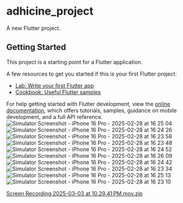 # adhicine_project

A new Flutter project.

## Getting Started

This project is a starting point for a Flutter application.

A few resources to get you started if this is your first Flutter project:

- [Lab: Write your first Flutter app](https://docs.flutter.dev/get-started/codelab)
- [Cookbook: Useful Flutter samples](https://docs.flutter.dev/cookbook)

For help getting started with Flutter development, view the
[online documentation](https://docs.flutter.dev/), which offers tutorials,
samples, guidance on mobile development, and a full API reference.
![Simulator Screenshot - iPhone 16 Pro - 2025-02-28 at 16 25 04](https://github.com/user-attachments/assets/12a999f4-7eb8-4df3-a3a0-11413e10eff2)
![Simulator Screenshot - iPhone 16 Pro - 2025-02-28 at 16 24 26](https://github.com/user-attachments/assets/e1ad6068-afe1-4103-b2be-77d7e8c4d121)
![Simulator Screenshot - iPhone 16 Pro - 2025-02-28 at 16 23 58](https://github.com/user-attachments/assets/66c68fad-4ed0-400b-b6ce-4d6ca71ca5c8)
![Simulator Screenshot - iPhone 16 Pro - 2025-02-28 at 16 23 48](https://github.com/user-attachments/assets/093dc2d7-ccdd-4c2d-99b0-a3f00d471ed3)
![Simulator Screenshot - iPhone 16 Pro - 2025-02-28 at 16 24 52](https://github.com/user-attachments/assets/d8d15a62-9106-4f1d-a91b-0ba16d9bf3cb)
![Simulator Screenshot - iPhone 16 Pro - 2025-02-28 at 16 26 09](https://github.com/user-attachments/assets/8da24c8d-e1f5-4cb4-8205-37d31b1c04f8)
![Simulator Screenshot - iPhone 16 Pro - 2025-02-28 at 16 24 42](https://github.com/user-attachments/assets/7bbca3e4-8330-47f2-9695-e55f293f3d07)
![Simulator Screenshot - iPhone 16 Pro - 2025-02-28 at 16 23 34](https://github.com/user-attachments/assets/48003779-8645-4f86-8b2f-fc04c407008d)
![Simulator Screenshot - iPhone 16 Pro - 2025-02-28 at 16 25 13](https://github.com/user-attachments/assets/652552d3-2749-4e99-a27c-c48eac5b8f17)
![Simulator Screenshot - iPhone 16 Pro - 2025-02-28 at 16 23 10](https://github.com/user-attachments/assets/92ccdabc-f902-4d42-b1f2-0aaa4cb6ff1f)


[Screen Recording 2025-03-03 at 10.29.41 PM.mov.zip](https://github.com/user-attachments/files/19056838/Screen.Recording.2025-03-03.at.10.29.41.PM.mov.zip)

